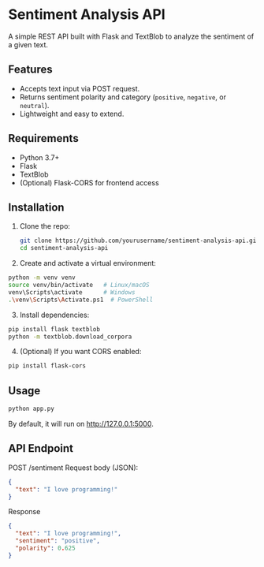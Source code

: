 # Sentiment Analysis API

A simple REST API built with Flask and TextBlob to analyze the sentiment of a given text.

## Features

- Accepts text input via POST request.
- Returns sentiment polarity and category (`positive`, `negative`, or `neutral`).
- Lightweight and easy to extend.

## Requirements

- Python 3.7+
- Flask
- TextBlob
- (Optional) Flask-CORS for frontend access

## Installation

1. Clone the repo:

   ```bash
   git clone https://github.com/yourusername/sentiment-analysis-api.git
   cd sentiment-analysis-api
    ```

2. Create and activate a virtual environment:

```bash
python -m venv venv
source venv/bin/activate   # Linux/macOS
venv\Scripts\activate      # Windows
.\venv\Scripts\Activate.ps1  # PowerShell
```

3. Install dependencies:

```bash
pip install flask textblob
python -m textblob.download_corpora
```

4. (Optional) If you want CORS enabled:

```bash
pip install flask-cors
```
## Usage

```bash
python app.py
```

By default, it will run on http://127.0.0.1:5000.

## API Endpoint

POST /sentiment
Request body (JSON):
```json
{
  "text": "I love programming!"
}
```
Response

```json
{
  "text": "I love programming!",
  "sentiment": "positive",
  "polarity": 0.625
}
```

